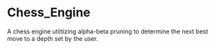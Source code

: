 # Chess_Engine
A chess engine utiltizing alpha-beta pruning to determine the next best move to a depth set by the user.
